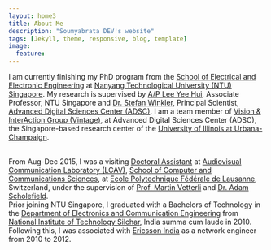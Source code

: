 ```yaml
---
layout: home3
title: About Me
description: "Soumyabrata DEV's website"
tags: [Jekyll, theme, responsive, blog, template]
image:
  feature: 
---
```


I am currently finishing my PhD program from the <a href="http://www.eee.ntu.edu.sg/Pages/Home.aspx">School of Electrical and Electronic Engineering</a> at <a href="www.ntu.edu.sg/Pages/home.aspx">Nanyang Technological University (NTU) Singapore</a>. My research is supervised by <a href="http://research.ntu.edu.sg/expertise/academicprofile/Pages/StaffProfile.aspx?ST_EMAILID=EYHLEE">A/P Lee Yee Hui</a>, Associate Professor, NTU Singapore and <a href="https://adsc.illinois.edu/people/stefan-winkler">Dr. Stefan Winkler</a>, Principal Scientist, <a href="http://adsc.illinois.edu/">Advanced Digital Sciences Center (ADSC)</a>. I am a team member of <a href="http://vintage.winklerbros.net/index.html">Vision & InterAction Group (Vintage)</a>, at Advanced Digital Sciences Center (ADSC), the Singapore-based research center of the <a href="http://illinois.edu/">University of Illinois at Urbana-Champaign</a>. 

<br />
From Aug-Dec 2015, I was a visiting <a href="http://people.epfl.ch/soumyabrata.dev">Doctoral Assistant</a> at <a href="http://lcav.epfl.ch/">Audiovisual Communication Laboratory (LCAV)</a>, <a href="http://ic.epfl.ch/en">School of Computer and Communications Sciences</a>, at <a href="http://www.epfl.ch/">Ecole Polytechnique F&eacute;d&eacute;rale de Lausanne</a>, Switzerland, under the supervision of <a href="http://lcav.epfl.ch/martin.vetterli">Prof. Martin Vetterli</a> and <a href="http://lcav.epfl.ch/op/edit/people/adam.scholefield">Dr. Adam Scholefield</a>.

<br />
Prior joining NTU Singapore, I graduated with a Bachelors of Technology in the <a href="http://www.nits.ac.in/departments/ece/ece.php">Department of Electronics and Communication Engineering</a> from <a href="http://www.nits.ac.in/">National Institute of Technology Silchar</a>, India summa cum laude in 2010. Following this, I was associated with <a href="http://www.ericsson.com/in">Ericsson India</a> as a network engineer from 2010 to 2012.
